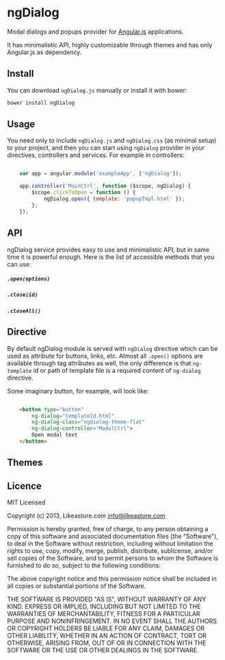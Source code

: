 # ngDialog

Modal dialogs and popups provider for [Angular.js](http://angularjs.org/) applications.

It has minimalistic API, highly customizable through themes and has only Angular.js as dependency.

## Install

You can download ``ngDialog.js`` manually or install it with bower:

```bash
bower install ngDialog
```

## Usage

You need only to include ``ngDialog.js`` and  ``ngDialog.css`` (as minimal setup) to your project, and then you can start using ``ngDialog`` provider in your directives, controllers and services. For example in controllers:

```javascript

	var app = angular.module('exampleApp', ['ngDialog']);

	app.controller('MainCtrl', function ($scope, ngDialog) {
		$scope.clickToOpen = function () {
			ngDialog.open({ template: 'popupTmpl.html' });
		};
	});

```

## API

ngDialog service provides easy to use and minimalistic API, but in same time it is powerful enough. Here is the list of accessible methods that you can use:

##### ``.open(options)``

##### ``.close(id)``

##### ``.closeAll()``

## Directive

By default ngDialog module is served with ``ngDialog`` directive which can be used as attribute for buttons, links, etc. Almost all ``.open()`` options are available through tag attributes as well, the only difference is that ``ng-template`` id or path of template file is a required content of ``ng-dialog`` directive.

Some imaginary button, for example, will look like:

```html

	<button type="button"
		ng-dialog="templateId.html"
		ng-dialog-class="ngdialog-theme-flat"
		ng-dialog-controller="ModalCtrl">
		Open modal text
	</button>

```

## Themes

## Licence

MIT Licensed

Copyright (c) 2013, Likeastore.com <info@likeastore.com>

Permission is hereby granted, free of charge, to any person obtaining a copy of this software and associated documentation files (the "Software"), to deal in the Software without restriction, including without limitation the rights to use, copy, modify, merge, publish, distribute, sublicense, and/or sell copies of the Software, and to permit persons to whom the Software is furnished to do so, subject to the following conditions:

The above copyright notice and this permission notice shall be included in all copies or substantial portions of the Software.

THE SOFTWARE IS PROVIDED "AS IS", WITHOUT WARRANTY OF ANY KIND, EXPRESS OR IMPLIED, INCLUDING BUT NOT LIMITED TO THE WARRANTIES OF MERCHANTABILITY, FITNESS FOR A PARTICULAR PURPOSE AND NONINFRINGEMENT. IN NO EVENT SHALL THE AUTHORS OR COPYRIGHT HOLDERS BE LIABLE FOR ANY CLAIM, DAMAGES OR OTHER LIABILITY, WHETHER IN AN ACTION OF CONTRACT, TORT OR OTHERWISE, ARISING FROM, OUT OF OR IN CONNECTION WITH THE SOFTWARE OR THE USE OR OTHER DEALINGS IN THE SOFTWARE.
